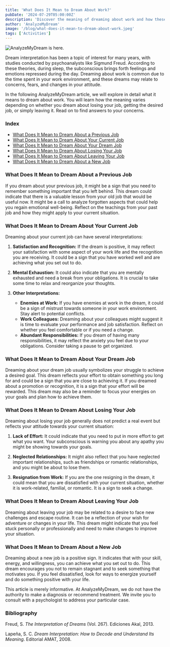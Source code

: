 ```yaml
---
title: 'What Does It Mean to Dream About Work?'
pubDate: '2024-07-29T05:00:00Z'
description: 'Discover the meaning of dreaming about work and how these dreams can reflect your concerns, aspirations, and emotional state.'
author: 'AnalyzeMyDream'
image: '/blog/what-does-it-mean-to-dream-about-work.jpeg'
tags: ['Activities']
---
```


![AnalyzeMyDream is here.](/blog/what-does-it-mean-to-dream-about-work.jpeg)

Dream interpretation has been a topic of interest for many years, with studies conducted by psychoanalysts like Sigmund Freud. According to these theories, during sleep, the subconscious brings forth feelings and emotions repressed during the day. Dreaming about work is common due to the time spent in your work environment, and these dreams may relate to concerns, fears, and changes in your attitude.

In the following AnalyzeMyDream article, we will explore in detail what it means to dream about work. You will learn how the meaning varies depending on whether you dream about losing your job, getting the desired job, or simply leaving it. Read on to find answers to your concerns.

### Index

- [What Does It Mean to Dream About a Previous Job](#what-does-it-mean-to-dream-about-a-previous-job)
- [What Does It Mean to Dream About Your Current Job](#what-does-it-mean-to-dream-about-your-current-job)
- [What Does It Mean to Dream About Your Dream Job](#what-does-it-mean-to-dream-about-your-dream-job)
- [What Does It Mean to Dream About Losing Your Job](#what-does-it-mean-to-dream-about-losing-your-job)
- [What Does It Mean to Dream About Leaving Your Job](#what-does-it-mean-to-dream-about-leaving-your-job)
- [What Does It Mean to Dream About a New Job](#what-does-it-mean-to-dream-about-a-new-job)

### What Does It Mean to Dream About a Previous Job

If you dream about your previous job, it might be a sign that you need to remember something important that you left behind. This dream could indicate that there is a valuable lesson from your old job that would be useful now. It might be a call to analyze forgotten aspects that could help you regain emotional well-being. Reflect on the teachings from your past job and how they might apply to your current situation.

### What Does It Mean to Dream About Your Current Job

Dreaming about your current job can have several interpretations:

1. **Satisfaction and Recognition:** If the dream is positive, it may reflect your satisfaction with some aspect of your work life and the recognition you are receiving. It could be a sign that you have worked well and are achieving what you set out to do.

2. **Mental Exhaustion:** It could also indicate that you are mentally exhausted and need a break from your obligations. It is crucial to take some time to relax and reorganize your thoughts.

3. **Other Interpretations:**
   - **Enemies at Work:** If you have enemies at work in the dream, it could be a sign of mistrust towards someone in your work environment. Stay alert to potential conflicts.
   - **Work Colleagues:** Dreaming about your colleagues might suggest it is time to evaluate your performance and job satisfaction. Reflect on whether you feel comfortable or if you need a change.
   - **Abundant Responsibilities:** If you dream of having many responsibilities, it may reflect the anxiety you feel due to your obligations. Consider taking a pause to get organized.

### What Does It Mean to Dream About Your Dream Job

Dreaming about your dream job usually symbolizes your struggle to achieve a desired goal. This dream reflects your effort to obtain something you long for and could be a sign that you are close to achieving it. If you dreamed about a promotion or recognition, it is a sign that your effort will be rewarded. This dream may also be a reminder to focus your energies on your goals and plan how to achieve them.

### What Does It Mean to Dream About Losing Your Job

Dreaming about losing your job generally does not predict a real event but reflects your attitude towards your current situation:

1. **Lack of Effort:** It could indicate that you need to put in more effort to get what you want. Your subconscious is warning you about any apathy you might be showing towards your goals.

2. **Neglected Relationships:** It might also reflect that you have neglected important relationships, such as friendships or romantic relationships, and you might be about to lose them.

3. **Resignation from Work:** If you are the one resigning in the dream, it could mean that you are dissatisfied with your current situation, whether it is work-related, familial, or romantic. It is a sign to seek a change.

### What Does It Mean to Dream About Leaving Your Job

Dreaming about leaving your job may be related to a desire to face new challenges and escape routine. It can be a reflection of your wish for adventure or changes in your life. This dream might indicate that you feel stuck personally or professionally and need to make changes to improve your situation.

### What Does It Mean to Dream About a New Job

Dreaming about a new job is a positive sign. It indicates that with your skill, energy, and willingness, you can achieve what you set out to do. This dream encourages you not to remain stagnant and to seek something that motivates you. If you feel dissatisfied, look for ways to energize yourself and do something positive with your life.

This article is merely informative. At AnalyzeMyDream, we do not have the authority to make a diagnosis or recommend treatment. We invite you to consult with a psychologist to address your particular case.

### Bibliography

Freud, S. *The Interpretation of Dreams* (Vol. 267). Ediciones Akal, 2013.

Lapeña, S. C. *Dream Interpretation: How to Decode and Understand Its Meaning*. Editorial AMAT, 2008.
